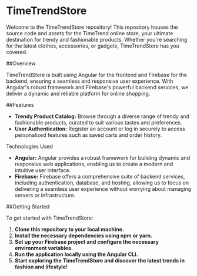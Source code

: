 # TimeTrendStore

Welcome to the TimeTrendStore repository! This repository houses the source code and assets for the TimeTrend online store, your ultimate destination for trendy and fashionable products. Whether you're searching for the latest clothes, accessories, or gadgets, TimeTrendStore has you covered.

##Overview

TimeTrendStore is built using Angular for the frontend and Firebase for the backend, ensuring a seamless and responsive user experience. With Angular's robust framework and Firebase's powerful backend services, we deliver a dynamic and reliable platform for online shopping.

##Features

- **Trendy Product Catalog:** Browse through a diverse range of trendy and fashionable products, curated to suit various tastes and preferences.
- **User Authentication:** Register an account or log in securely to access personalized features such as saved carts and order history.

Technologies Used

- **Angular:** Angular provides a robust framework for building dynamic and responsive web applications, enabling us to create a modern and intuitive user interface.
- **Firebase:** Firebase offers a comprehensive suite of backend services, including authentication, database, and hosting, allowing us to focus on delivering a seamless user experience without worrying about managing servers or infrastructure.

##Getting Started

To get started with TimeTrendStore:

1. **Clone this repository to your local machine.**
2. **Install the necessary dependencies using npm or yarn.**
3. **Set up your Firebase project and configure the necessary environment variables.**
4. **Run the application locally using the Angular CLI.**
5. **Start exploring the TimeTrendStore and discover the latest trends in fashion and lifestyle!**
